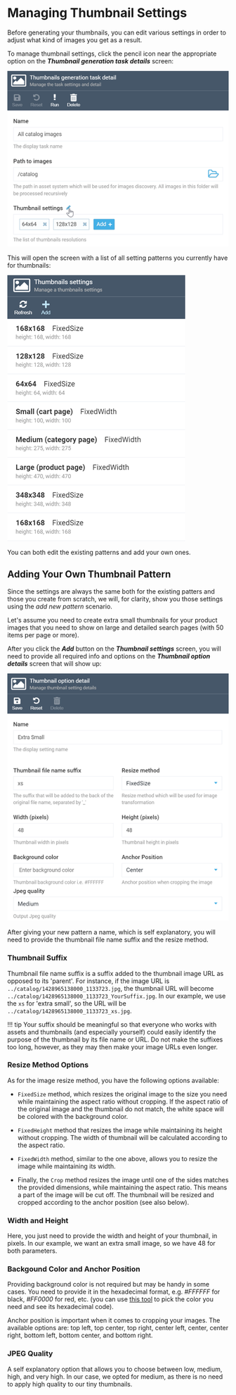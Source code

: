 # Managing Thumbnail Settings
Before generating your thumbnails, you can edit various settings in order to adjust what kind of images you get as a result.

To manage thumbnail settings, click the pencil icon near the appropriate option on the ***Thumbnail generation task details*** screen:

![Thumbnail generation settings](media/thumbnail-settings.png)

This will open the screen with a list of all setting patterns you currently have for thumbnails:

![Thumbnail generation setting list](media/thumbnail-setting-list.png)

You can both edit the existing patterns and add your own ones.

## Adding Your Own Thumbnail Pattern
Since the settings are always the same both for the existing patters and those you create from scratch, we will, for clarity, show you those settings using the _add new pattern_ scenario.

Let's assume you need to create extra small thumbnails for your product images that you need to show on large and detailed search pages (with 50 items per page or more).

After you click the ***Add*** button on the ***Thumbnail settings*** screen, you will need to provide all required info and options on the ***Thumbnail option details*** screen that will show up:

![Thumbnail option details screen](media/thumbnail.option-details.png)

After giving your new pattern a name, which is self explanatory, you will need to provide the thumbnail file name suffix and the resize method.

### Thumbnail Suffix
Thumbnail file name suffix is a suffix added to the thumbnail image URL as opposed to its 'parent'. For instance, if the image URL is `../catalog/1428965138000_1133723.jpg`, the thumbnail URL will become `../catalog/1428965138000_1133723_YourSuffix.jpg`. In our example, we use the `xs` for 'extra small', so the URL will be `../catalog/1428965138000_1133723_xs.jpg`.

!!! tip
	Your suffix should be meaningful so that everyone who works with assets and thumbnails (and especially yourself) could easily identify the purpose of the thumbnail by its file name or URL. Do not make the suffixes too long, however, as they may then make your image URLs even longer.

### Resize Method Options
As for the image resize method, you have the following options available:

+ `FixedSize` method, which resizes the original image to the size you need while maintaining the aspect ratio without cropping. If the aspect ratio of the original image and the thumbnail do not match, the white space will be colored with the background color.

+ `FixedHeight` method that resizes the image while maintaining its height without cropping. The width of thumbnail will be calculated according to the aspect ratio.

+ `FixedWidth` method, similar to the one above, allows you to resize the image while maintaining its width.

+ Finally, the `Crop` method resizes the image until one of the sides matches the provided dimensions, while maintaining the aspect ratio. This means a part of the image will be cut off. The thumbnail will be resized and cropped according to the anchor position (see also below).

### Width and Height
Here, you just need to provide the width and height of your thumbnail, in pixels. In our example, we want an extra small image, so we have 48 for both parameters.

### Backgound Color and Anchor Position
Providing background color is not required but may be handy in some cases. You need to provide it in the hexadecimal format, e.g. _#FFFFFF_ for black, _#FF0000_ for red, etc. (you can use [this tool](https://htmlcolorcodes.com/) to pick the color you need and see its hexadecimal code).

Anchor position is important when it comes to cropping your images. The available options are: top left, top center, top right, center left, center, center right, bottom left, bottom center, and bottom right.

### JPEG Quality
A self explanatory option that allows you to choose between low, medium, high, and very high. In our case, we opted for medium, as there is no need to apply high quality to our tiny thumbnails.